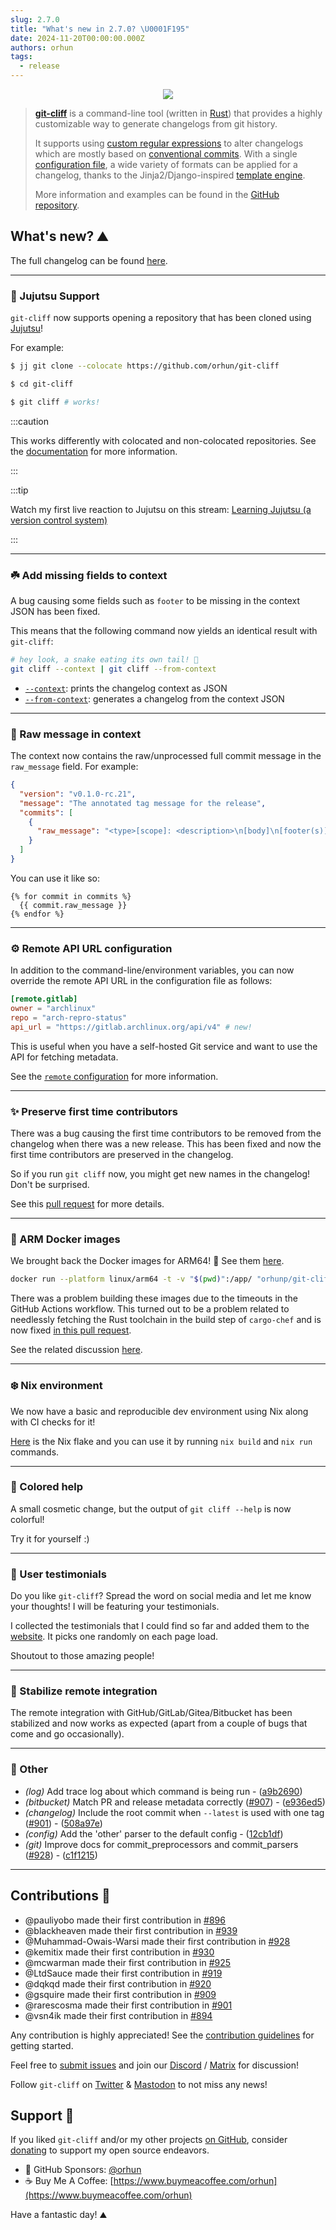 ```yaml
---
slug: 2.7.0
title: "What's new in 2.7.0? \U0001F195"
date: 2024-11-20T00:00:00.000Z
authors: orhun
tags:
  - release
---
```


<center>

  <a href="https://github.com/orhun/git-cliff">
    <img src="/img/git-cliff-anim.gif" />
  </a>

</center>

> [**git-cliff**](https://github.com/orhun/git-cliff) is a command-line tool (written in [Rust](https://www.rust-lang.org/)) that provides a highly customizable way to generate changelogs from git history.
>
> It supports using [custom regular expressions](/docs/configuration/git#commit_parsers) to alter changelogs which are mostly based on [conventional commits](/docs/configuration/git#conventional_commits). With a single [configuration file](/docs/configuration), a wide variety of formats can be applied for a changelog, thanks to the Jinja2/Django-inspired [template engine](/docs/category/templating).
>
> More information and examples can be found in the [GitHub repository](https://github.com/orhun/git-cliff).

## What's new? ⛰️

The full changelog can be found [here](https://github.com/orhun/git-cliff/blob/main/CHANGELOG.md).

---

### 🥋 Jujutsu Support

`git-cliff` now supports opening a repository that has been cloned using [Jujutsu](https://martinvonz.github.io/jj/latest/)!

For example:

```bash
$ jj git clone --colocate https://github.com/orhun/git-cliff

$ cd git-cliff

$ git cliff # works!
```

:::caution

This works differently with colocated and non-colocated repositories. See the [documentation](https://git-cliff.org/docs/usage/jujutsu) for more information.

:::

:::tip

Watch my first live reaction to Jujutsu on this stream: [Learning Jujutsu (a version control system)](https://www.youtube.com/watch?v=VcKKhrb4E6s)

:::

---

### ☘️ Add missing fields to context

A bug causing some fields such as `footer` to be missing in the context JSON has been fixed.

This means that the following command now yields an identical result with `git-cliff`:

```bash
# hey look, a snake eating its own tail! 🐍
git cliff --context | git cliff --from-context
```

- [`--context`](https://git-cliff.org/docs/usage/print-context): prints the changelog context as JSON
- [`--from-context`](https://git-cliff.org/docs/usage/load-context): generates a changelog from the context JSON

---

### 📩 Raw message in context

The context now contains the raw/unprocessed full commit message in the `raw_message` field. For example:

```json
{
  "version": "v0.1.0-rc.21",
  "message": "The annotated tag message for the release",
  "commits": [
    {
      "raw_message": "<type>[scope]: <description>\n[body]\n[footer(s)]"
    }
  ]
}
```

You can use it like so:

```jinja2
{% for commit in commits %}
  {{ commit.raw_message }}
{% endfor %}
```

---

### ⚙️ Remote API URL configuration

In addition to the command-line/environment variables, you can now override the remote API URL in the configuration file as follows:

```toml
[remote.gitlab]
owner = "archlinux"
repo = "arch-repro-status"
api_url = "https://gitlab.archlinux.org/api/v4" # new!
```

This is useful when you have a self-hosted Git service and want to use the API for fetching metadata.

See the [`remote` configuration](https://git-cliff.org/docs/configuration/remote) for more information.

---

### ✨ Preserve first time contributors

There was a bug causing the first time contributors to be removed from the changelog when there was a new release. This has been fixed and now the first time contributors are preserved in the changelog.

So if you run `git cliff` now, you might get new names in the changelog! Don't be surprised.

See this [pull request](https://github.com/orhun/git-cliff/pull/925) for more details.

---

### 🐋 ARM Docker images

We brought back the Docker images for ARM64! 🎉 See them [here](https://hub.docker.com/r/orhunp/git-cliff).

```bash
docker run --platform linux/arm64 -t -v "$(pwd)":/app/ "orhunp/git-cliff:${TAG:-latest}"
```

There was a problem building these images due to the timeouts in the GitHub Actions workflow. This turned out to be a problem related to needlessly fetching the Rust toolchain in the build step of `cargo-chef` and is now fixed [in this pull request](https://github.com/orhun/git-cliff/pull/919).

See the related discussion [here](https://github.com/orhun/git-cliff/issues/879).

---

### ❄️ Nix environment

We now have a basic and reproducible dev environment using Nix along with CI checks for it!

[Here](https://github.com/orhun/git-cliff/blob/main/flake.nix) is the Nix flake and you can use it by running `nix build` and `nix run` commands.

---

### 🎨 Colored help

A small cosmetic change, but the output of `git cliff --help` is now colorful!

Try it for yourself :)

---

### 💖 User testimonials

Do you like `git-cliff`? Spread the word on social media and let me know your thoughts! I will be featuring your testimonials.

I collected the testimonials that I could find so far and added them to the [website](https://git-cliff.org). It picks one randomly on each page load.

Shoutout to those amazing people!

---

### 🚀 Stabilize remote integration

The remote integration with GitHub/GitLab/Gitea/Bitbucket has been stabilized and now works as expected (apart from a couple of bugs that come and go occasionally).

---

### 🧰 Other

- _(log)_ Add trace log about which command is being run - ([a9b2690](https://github.com/orhun/git-cliff/commit/a9b26901e38aa3d3b1042d3bc10d2fe7c6c06565))
- _(bitbucket)_ Match PR and release metadata correctly ([#907](https://github.com/orhun/git-cliff/issues/907)) - ([e936ed5](https://github.com/orhun/git-cliff/commit/e936ed571533ea6c41a1dd2b1a29d085c8dbada5))
- _(changelog)_ Include the root commit when `--latest` is used with one tag ([#901](https://github.com/orhun/git-cliff/issues/901)) - ([508a97e](https://github.com/orhun/git-cliff/commit/508a97edb088f77d01f232676d1e3c7f129071b2))
- _(config)_ Add the 'other' parser to the default config - ([12cb1df](https://github.com/orhun/git-cliff/commit/12cb1df561cde39a9a0d0f719156a000f3f4d61b))
- _(git)_ Improve docs for commit_preprocessors and commit_parsers ([#928](https://github.com/orhun/git-cliff/issues/928)) - ([c1f1215](https://github.com/orhun/git-cliff/commit/c1f12154e7efa75f19ce632dc3052dae390c9211))

---

## Contributions 👥

- @pauliyobo made their first contribution in [#896](https://github.com/orhun/git-cliff/pull/896)
- @blackheaven made their first contribution in [#939](https://github.com/orhun/git-cliff/pull/939)
- @Muhammad-Owais-Warsi made their first contribution in [#928](https://github.com/orhun/git-cliff/pull/928)
- @kemitix made their first contribution in [#930](https://github.com/orhun/git-cliff/pull/930)
- @mcwarman made their first contribution in [#925](https://github.com/orhun/git-cliff/pull/925)
- @LtdSauce made their first contribution in [#919](https://github.com/orhun/git-cliff/pull/919)
- @dqkqd made their first contribution in [#920](https://github.com/orhun/git-cliff/pull/920)
- @gsquire made their first contribution in [#909](https://github.com/orhun/git-cliff/pull/909)
- @rarescosma made their first contribution in [#901](https://github.com/orhun/git-cliff/pull/901)
- @vsn4ik made their first contribution in [#894](https://github.com/orhun/git-cliff/pull/894)

Any contribution is highly appreciated! See the [contribution guidelines](https://github.com/orhun/git-cliff/blob/main/CONTRIBUTING.md) for getting started.

Feel free to [submit issues](https://github.com/orhun/git-cliff/issues/new/choose) and join our [Discord](https://discord.gg/W3mAwMDWH4) / [Matrix](https://matrix.to/#/#git-cliff:matrix.org) for discussion!

Follow `git-cliff` on [Twitter](https://twitter.com/git_cliff) & [Mastodon](https://fosstodon.org/@git_cliff) to not miss any news!

## Support 🌟

If you liked `git-cliff` and/or my other projects [on GitHub](https://github.com/orhun), consider [donating](https://donate.orhun.dev) to support my open source endeavors.

- 💖 GitHub Sponsors: [@orhun](https://github.com/sponsors/orhun)
- ☕ Buy Me A Coffee: [https://www.buymeacoffee.com/orhun](https://www.buymeacoffee.com/orhun)

Have a fantastic day! ⛰️
